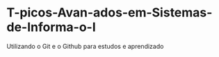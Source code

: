 # T-picos-Avan-ados-em-Sistemas-de-Informa-o-I
Utilizando o Git e o Github para estudos e aprendizado
